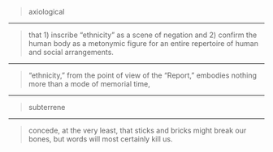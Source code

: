 
> axiological

***

> that 1) inscribe “ethnicity” as a scene of negation and 2) confirm the human body as a metonymic figure for an entire repertoire of human and social arrangements.

***

> “ethnicity,” from the point of view of the “Report,” embodies nothing more than a mode of memorial time,

***

> subterrene

***

> concede, at the very least, that sticks and bricks might break our bones, but words will most certainly kill us.
